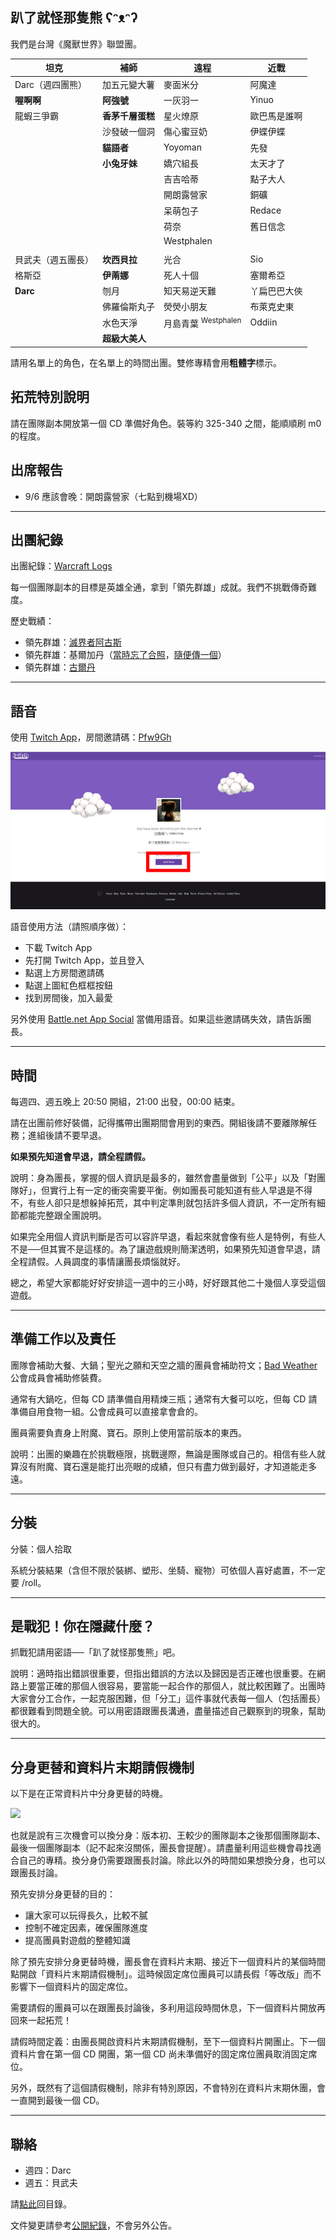 ## 趴了就怪那隻熊 ʕᵔᴥᵔʔ

我們是台灣《魔獸世界》聯盟團。


| **坦克** | **補師** | **遠程** | **近戰** |
| --- | --- | --- | --- |
| Darc（週四團熊） | 加五元變大薯 | 麥面米分 | 阿魔達 |
| **喔啊啊** | **阿強號** | 一灰羽一 | Yinuo |
| 龍蝦三爭霸 | **香茅千層蛋糕** | 星火燎原 | 歐巴馬是誰啊 |
| | 沙發破一個洞 | 傷心蜜豆奶 | 伊蝶伊蝶 |
| | **貓語者** | Yoyoman | 先發 |
| | **小兔牙妹** | 嬌穴組長 | 太天才了 |
| | | 吉吉哈蒂 | 點子大人 |
| | | 開朗露營家 | 銅礦 |
| | | 呆萌包子 | Redace |
| | | 荷奈 | 舊日信念 |
| | | Westphalen | |
| | | | |
| 貝武夫（週五團長） | **坎西貝拉** | 光合 | Sio |
| 格斯亞 | **伊萳娜** | 死人十個 | 塞爾希亞 |
| **Darc** | 刎月 | 知天易逆天難 | 丫扁巴巴大俠 |
| | 佛羅倫斯丸子 | 熒熒小朋友 | 布萊克史東 |
| | 水色天淨 | 月島青葉 <sup>Westphalen</sup> | Oddiin |
| | **超級大美人** | | |

請用名單上的角色，在名單上的時間出團。雙修專精會用**粗體字**標示。

## 拓荒特別說明

請在團隊副本開放第一個 CD 準備好角色。裝等約 325-340 之間，能順順刷 m0 的程度。

## 出席報告 

- 9/6 應該會晚：開朗露營家（七點到機場XD）

---

## 出團紀錄

出團紀錄：[Warcraft Logs](https://www.warcraftlogs.com/user/reports-list/302729/)

每一個團隊副本的目標是英雄全通，拿到「領先群雄」成就。我們不挑戰傳奇難度。

歷史戰績：
- 領先群雄：[滅界者阿古斯](aotc_argus.jpg)
- 領先群雄：基爾加丹（[當時忘了合照](aotc_kiljaeden.jpg)，[隨便傳一個](aotc_kiljaeden2.jpg)）
- 領先群雄：[古爾丹](aotc_guldan.jpg)

---

## 語音

使用 [Twitch App](https://app.twitch.tv/download)，房間邀請碼：[Pfw9Gh](https://invite.twitch.tv/Pfw9Gh)

![](twitch.png)

語音使用方法（請照順序做）：
- 下載 Twitch App
- 先打開 Twitch App，並且登入
- 點選上方房間邀請碼
- 點選上圖紅色框框按鈕
- 找到房間後，加入最愛

另外使用 [Battle.net App Social](https://blizzard.com/invite/MpAJNTMNA) 當備用語音。如果這些邀請碼失效，請告訴團長。

---

## 時間

每週四、週五晚上 20:50 開組，21:00 出發，00:00 結束。

請在出團前修好裝備，記得攜帶出團期間會用到的東西。開組後請不要離隊解任務；進組後請不要早退。

**如果預先知道會早退，請全程請假。**

說明：身為團長，掌握的個人資訊是最多的，雖然會盡量做到「公平」以及「對團隊好」，但實行上有一定的衝突需要平衡。例如團長可能知道有些人早退是不得不，有些人卻只是想躲掉拓荒，其中判定準則就包括許多個人資訊，不一定所有細節都能完整跟全團說明。

如果完全用個人資訊判斷是否可以容許早退，看起來就會像有些人是特例，有些人不是──但其實不是這樣的。為了讓遊戲規則簡潔透明，如果預先知道會早退，請全程請假。人員調度的事情讓團長煩惱就好。

總之，希望大家都能好好安排這一週中的三小時，好好跟其他二十幾個人享受這個遊戲。

---

## 準備工作以及責任

團隊會補助大餐、大鍋；聖光之願和天空之牆的團員會補助符文；[Bad Weather](https://badbadweather.github.io/) 公會成員會補助修裝費。

通常有大鍋吃，但每 CD 請準備自用精煉三瓶；通常有大餐可以吃，但每 CD 請準備自用食物一組。公會成員可以直接拿會倉的。

團員需要負責身上附魔、寶石。原則上使用當前版本的東西。

說明：出團的樂趣在於挑戰極限，挑戰邊際，無論是團隊或自己的。相信有些人就算沒有附魔、寶石還是能打出亮眼的成績，但只有盡力做到最好，才知道能走多遠。

---

## 分裝

分裝：個人拾取

系統分裝結果（含但不限於裝綁、塑形、坐騎、寵物）可依個人喜好處置，不一定要 /roll。

---

## 是戰犯！你在隱藏什麼？

抓戰犯請用密語──「趴了就怪那隻熊」吧。

說明：適時指出錯誤很重要，但指出錯誤的方法以及歸因是否正確也很重要。在網路上要當正確的那個人很容易，要當能一起合作的那個人，就比較困難了。出團時大家會分工合作，一起克服困難，但「分工」這件事就代表每一個人（包括團長）都很難看到問題全貌。可以用密語跟團長溝通，盡量描述自己觀察到的現象，幫助很大的。

---

## 分身更替和資料片末期請假機制

以下是在正常資料片中分身更替的時機。

![](https://badbadweather.github.com/roadmap.png)

也就是說有三次機會可以換分身：版本初、王較少的團隊副本之後那個團隊副本、最後一個團隊副本（記不起來沒關係，團長會提醒）。請盡量利用這些機會尋找適合自己的專精。換分身仍需要跟團長討論。除此以外的時間如果想換分身，也可以跟團長討論。

預先安排分身更替的目的：
- 讓大家可以玩得長久，比較不膩
- 控制不確定因素，確保團隊進度
- 提高團員對遊戲的整體知識

除了預先安排分身更替時機，團長會在資料片末期、接近下一個資料片的某個時間點開啟「資料片末期請假機制」。這時候固定席位團員可以請長假「等改版」而不影響下一個資料片的固定席位。

需要請假的團員可以在跟團長討論後，多利用這段時間休息，下一個資料片開放再回來一起拓荒！

請假時間定義：由團長開啟資料片末期請假機制，至下一個資料片開團止。下一個資料片會在第一個 CD 開團，第一個 CD 尚未準備好的固定席位團員取消固定席位。

另外，既然有了這個請假機制，除非有特別原因，不會特別在資料片末期休團，會一直開到最後一個 CD。

---

## 聯絡

- 週四：Darc
- 週五：貝武夫

請[點此](https://badbadweather.github.io/)回目錄。

文件變更請參考[公開紀錄](https://github.com/badbadweather/badbadweather.github.io/commits/master/raid.md)，不會另外公告。
